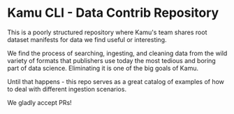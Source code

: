 # Kamu CLI - Data Contrib Repository

This is a poorly structured repository where Kamu's team shares root dataset manifests for data we find useful or interesting.

We find the process of searching, ingesting, and cleaning data from the wild variety of formats that publishers use today the most tedious and boring part of data science. Eliminating it is one of the big goals of Kamu.

Until that happens - this repo serves as a great catalog of examples of how to deal with different ingestion scenarios.

We gladly accept PRs!
